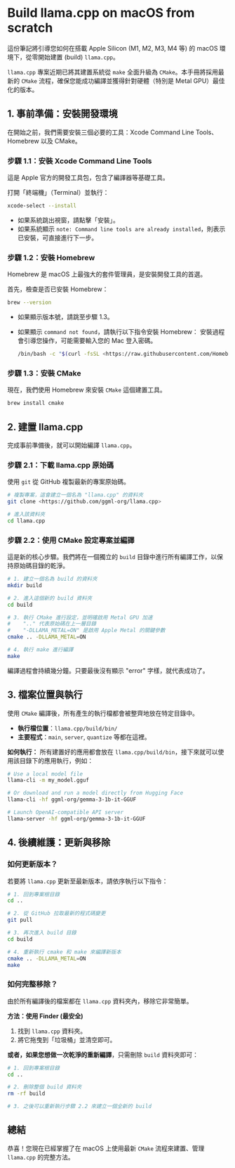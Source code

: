 # Build llama.cpp on macOS from scratch

這份筆記將引導您如何在搭載 Apple Silicon (M1, M2, M3, M4 等) 的 macOS 環境下，從零開始建置 (build) `llama.cpp`。

`llama.cpp` 專案近期已將其建置系統從 `make` 全面升級為 `CMake`。本手冊將採用最新的 `CMake` 流程，確保您能成功編譯並獲得針對硬體（特別是 Metal GPU）最佳化的版本。

## 1. 事前準備：安裝開發環境

在開始之前，我們需要安裝三個必要的工具：Xcode Command Line Tools、Homebrew 以及 CMake。

### 步驟 1.1：安裝 Xcode Command Line Tools

這是 Apple 官方的開發工具包，包含了編譯器等基礎工具。

打開「終端機」（Terminal）並執行：

```bash
xcode-select --install

```

- 如果系統跳出視窗，請點擊「安裝」。
- 如果系統顯示 `note: Command line tools are already installed`，則表示已安裝，可直接進行下一步。

### 步驟 1.2：安裝 Homebrew

Homebrew 是 macOS 上最強大的套件管理員，是安裝開發工具的首選。

首先，檢查是否已安裝 Homebrew：

```bash
brew --version

```

- 如果顯示版本號，請跳至步驟 1.3。
- 如果顯示 `command not found`，請執行以下指令安裝 Homebrew：
安裝過程會引導您操作，可能需要輸入您的 Mac 登入密碼。
    
    ```bash
    /bin/bash -c "$(curl -fsSL <https://raw.githubusercontent.com/Homebrew/install/HEAD/install.sh>)"
    
    ```
    

### 步驟 1.3：安裝 CMake

現在，我們使用 Homebrew 來安裝 `CMake` 這個建置工具。

```bash
brew install cmake

```

## 2. 建置 llama.cpp

完成事前準備後，就可以開始編譯 `llama.cpp`。

### 步驟 2.1：下載 llama.cpp 原始碼

使用 `git` 從 GitHub 複製最新的專案原始碼。

```bash
# 複製專案，這會建立一個名為 "llama.cpp" 的資料夾
git clone <https://github.com/ggml-org/llama.cpp>

# 進入該資料夾
cd llama.cpp

```

### 步驟 2.2：使用 CMake 設定專案並編譯

這是新的核心步驟。我們將在一個獨立的 `build` 目錄中進行所有編譯工作，以保持原始碼目錄的乾淨。

```bash
# 1. 建立一個名為 build 的資料夾
mkdir build

# 2. 進入這個新的 build 資料夾
cd build

# 3. 執行 CMake 進行設定，並明確啟用 Metal GPU 加速
#    ".." 代表原始碼在上一層目錄
#    "-DLLAMA_METAL=ON" 是啟用 Apple Metal 的關鍵參數
cmake .. -DLLAMA_METAL=ON

# 4. 執行 make 進行編譯
make

```

編譯過程會持續幾分鐘。只要最後沒有顯示 "error" 字樣，就代表成功了。

## 3. 檔案位置與執行

使用 `CMake` 編譯後，所有產生的執行檔都會被整齊地放在特定目錄中。

- **執行檔位置**：`llama.cpp/build/bin/`
- **主要程式**：`main`, `server`, `quantize` 等都在這裡。

**如何執行：**
所有建置好的應用都會放在 `llama.cpp/build/bin`，接下來就可以使用該目錄下的應用執行，例如：

```bash
# Use a local model file
llama-cli -m my_model.gguf

# Or download and run a model directly from Hugging Face
llama-cli -hf ggml-org/gemma-3-1b-it-GGUF

# Launch OpenAI-compatible API server
llama-server -hf ggml-org/gemma-3-1b-it-GGUF
```

## 4. 後續維護：更新與移除

### 如何更新版本？

若要將 `llama.cpp` 更新至最新版本，請依序執行以下指令：

```bash
# 1. 回到專案根目錄
cd ..

# 2. 從 GitHub 拉取最新的程式碼變更
git pull

# 3. 再次進入 build 目錄
cd build

# 4. 重新執行 cmake 和 make 來編譯新版本
cmake .. -DLLAMA_METAL=ON
make

```

### 如何完整移除？

由於所有編譯後的檔案都在 `llama.cpp` 資料夾內，移除它非常簡單。

**方法：使用 Finder (最安全)**

1. 找到 `llama.cpp` 資料夾。
2. 將它拖曳到「垃圾桶」並清空即可。

**或者，如果您想做一次乾淨的重新編譯**，只需刪除 `build` 資料夾即可：

```bash
# 1. 回到專案根目錄
cd ..

# 2. 刪除整個 build 資料夾
rm -rf build

# 3. 之後可以重新執行步驟 2.2 來建立一個全新的 build

```

## 總結

恭喜！您現在已經掌握了在 macOS 上使用最新 `CMake` 流程來建置、管理 `llama.cpp` 的完整方法。